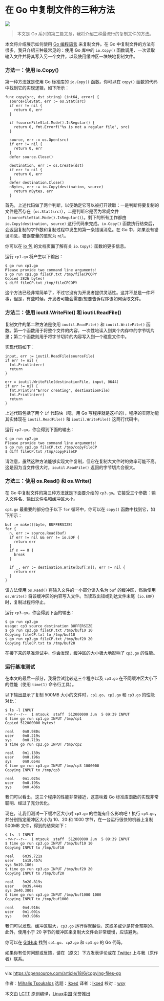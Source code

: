 [#]: subject: "3 ways to copy files in Go"
[#]: via: "https://opensource.com/article/18/6/copying-files-go"
[#]: author: "Mihalis Tsoukalos https://opensource.com/users/mtsouk"
[#]: collector: "lkxed"
[#]: translator: "lkxed"
[#]: reviewer: "wxy"
[#]: publisher: "wxy"
[#]: url: "https://linux.cn/article-14658-1.html"

在 Go 中复制文件的三种方法
======

![](https://img.linux.net.cn/data/attachment/album/202205/31/153413kcrth9v8c93r5u8e.jpg)

> 本文是 Go 系列的第三篇文章，我将介绍三种最流行的复制文件的方法。

本文将介绍展示如何使用 [Go 编程语言][3] 来复制文件。在 Go 中复制文件的方法有很多，我只介绍三种最常见的：使用 Go 库中的 `io.Copy()` 函数调用、一次读取输入文件并将其写入另一个文件，以及使用缓冲区一块块地复制文件。

### 方法一：使用 io.Copy()

第一种方法就是使用 Go 标准库的 `io.Copy()` 函数。你可以在 `copy()` 函数的代码中找到它的实现逻辑，如下所示：

```
func copy(src, dst string) (int64, error) {
  sourceFileStat, err := os.Stat(src)
  if err != nil {
    return 0, err
  }

  if !sourceFileStat.Mode().IsRegular() {
    return 0, fmt.Errorf("%s is not a regular file", src)
  }

  source, err := os.Open(src)
  if err != nil {
    return 0, err
  }
  defer source.Close()

  destination, err := os.Create(dst)
  if err != nil {
    return 0, err
  }
  defer destination.Close()
  nBytes, err := io.Copy(destination, source)
    return nBytes, err
  }
```

首先，上述代码做了两个判断，以便确定它可以被打开读取：一是判断将要复制的文件是否存在（`os.Stat(src)`），二是判断它是否为常规文件（`sourceFileStat.Mode().IsRegular()`）。剩下的所有工作都由 `io.Copy(destination, source)` 这行代码来完成。`io.Copy()` 函数执行结束后，会返回复制的字节数和复制过程中发生的第一条错误消息。在 Go 中，如果没有错误消息，错误变量的值就为 `nil`。

你可以在 [io 包][4] 的文档页面了解有关 `io.Copy()` 函数的更多信息。

运行 `cp1.go` 将产生以下输出：

```
$ go run cp1.go
Please provide two command line arguments!
$ go run cp1.go fileCP.txt /tmp/fileCPCOPY
Copied 3826 bytes!
$ diff fileCP.txt /tmp/fileCPCOPY
```

这个方法已经非常简单了，不过它没有为开发者提供灵活性。这并不总是一件坏事，但是，有些时候，开发者可能会需要/想要告诉程序该如何读取文件。

### 方法二：使用 ioutil.WriteFile() 和 ioutil.ReadFile()

复制文件的第二种方法是使用 `ioutil.ReadFile()` 和 `ioutil.WriteFile()` 函数。第一个函数用于将整个文件的内容，一次性地读入到某个内存中的字节切片里；第二个函数则用于将字节切片的内容写入到一个磁盘文件中。

实现代码如下：

```
input, err := ioutil.ReadFile(sourceFile)
if err != nil {
  fmt.Println(err)
  return
}

err = ioutil.WriteFile(destinationFile, input, 0644)
if err != nil {
  fmt.Println("Error creating", destinationFile)
  fmt.Println(err)
  return
}
```

上述代码包括了两个 `if` 代码块（嗯，用 Go 写程序就是这样的），程序的实际功能其实体现在 `ioutil.ReadFile()` 和 `ioutil.WriteFile()` 这两行代码中。

运行 `cp2.go`，你会得到下面的输出：

```
$ go run cp2.go
Please provide two command line arguments!
$ go run cp2.go fileCP.txt /tmp/copyFileCP
$ diff fileCP.txt /tmp/copyFileCP
```

请注意，虽然这种方法能够实现文件复制，但它在复制大文件时的效率可能不高。这是因为当文件很大时，`ioutil.ReadFile()` 返回的字节切片会很大。

### 方法三：使用 os.Read() 和 os.Write()

在 Go 中复制文件的第三种方法就是下面要介绍的 `cp3.go`。它接受三个参数：输入文件名、输出文件名和缓冲区大小。

`cp3.go` 最重要的部分位于以下 `for` 循环中，你可以在 `copy()` 函数中找到它，如下所示：

```
buf := make([]byte, BUFFERSIZE)
for {
  n, err := source.Read(buf)
  if err != nil && err != io.EOF {
    return err
  }
  if n == 0 {
    break
  }

  if _, err := destination.Write(buf[:n]); err != nil {
    return err
  }
}
```

该方法使用 `os.Read()` 将输入文件的一小部分读入名为 `buf` 的缓冲区，然后使用 `os.Write()` 将该缓冲区的内容写入文件。当读取出错或到达文件末尾（`io.EOF`）时，复制过程将停止。

运行 `cp3.go`，你会得到下面的输出：

```
$ go run cp3.go
usage: cp3 source destination BUFFERSIZE
$ go run cp3.go fileCP.txt /tmp/buf10 10
Copying fileCP.txt to /tmp/buf10
$ go run cp3.go fileCP.txt /tmp/buf20 20
Copying fileCP.txt to /tmp/buf20
```

在接下来的基准测试中，你会发现，缓冲区的大小极大地影响了 `cp3.go` 的性能。

### 运行基准测试

在本文的最后一部分，我将尝试比较这三个程序以及 `cp3.go` 在不同缓冲区大小下的性能（使用 `time(1)` 命令行工具）。

以下输出显示了复制 500MB 大小的文件时，`cp1.go`、`cp2.go` 和 `cp3.go` 的性能对比：

```
$ ls -l INPUT
-rw-r--r--  1 mtsouk  staff  512000000 Jun  5 09:39 INPUT
$ time go run cp1.go INPUT /tmp/cp1
Copied 512000000 bytes!

real    0m0.980s
user    0m0.219s
sys     0m0.719s
$ time go run cp2.go INPUT /tmp/cp2

real    0m1.139s
user    0m0.196s
sys     0m0.654s
$ time go run cp3.go INPUT /tmp/cp3 1000000
Copying INPUT to /tmp/cp3

real    0m1.025s
user    0m0.195s
sys     0m0.486s
```

我们可以看出，这三个程序的性能非常接近，这意味着 Go 标准库函数的实现非常聪明、经过了充分优化。

现在，让我们测试一下缓冲区大小对 `cp3.go` 的性能有什么影响吧！执行 `cp3.go`，并分别指定缓冲区大小为 10、20 和 1000 字节，在一台运行很快的机器上复制 500MB 文件，得到的结果如下：

```
$ ls -l INPUT
-rw-r--r--  1 mtsouk  staff  512000000 Jun  5 09:39 INPUT
$ time go run cp3.go INPUT /tmp/buf10 10
Copying INPUT to /tmp/buf10

real    6m39.721s
user    1m18.457s
sys 5m19.186s
$ time go run cp3.go INPUT /tmp/buf20 20
Copying INPUT to /tmp/buf20

real    3m20.819s
user    0m39.444s
sys 2m40.380s
$ time go run cp3.go INPUT /tmp/buf1000 1000
Copying INPUT to /tmp/buf1000

real    0m4.916s
user    0m1.001s
sys     0m3.986s
```

我们可以发现，缓冲区越大，`cp3.go` 运行得就越快，这或多或少是符合预期的。此外，使用小于 20 字节的缓冲区来复制大文件会非常缓慢，应该避免。

你可以在 [GitHub][5] 找到 `cp1.go`、`cp2.go` 和 `cp3.go` 的 Go 代码。

如果你有任何问题或反馈，请在（原文）下方发表评论或在 [Twitter][6] 上与我（原作者）联系。

--------------------------------------------------------------------------------

via: https://opensource.com/article/18/6/copying-files-go

作者：[Mihalis Tsoukalos][a]
选题：[lkxed][b]
译者：[lkxed](https://github.com/lkxed)
校对：[wxy](https://github.com/wxy)

本文由 [LCTT](https://github.com/LCTT/TranslateProject) 原创编译，[Linux中国](https://linux.cn/) 荣誉推出

[a]: https://opensource.com/users/mtsouk
[b]: https://github.com/lkxed
[1]: https://opensource.com/sites/default/files/lead-images/LIFE_cat.png
[3]: https://golang.org/
[4]: https://golang.org/pkg/io/
[5]: https://github.com/mactsouk/opensource.com
[6]: https://twitter.com/mactsouk
